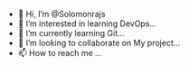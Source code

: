 - 👋 Hi, I’m @Solomonrajs
- 👀 I’m interested in learning DevOps...
- 🌱 I’m currently learning Git...
- 💞️ I’m looking to collaborate on My project...
- 📫 How to reach me ...

<!---
Solomonrajs/Solomonrajs is a ✨ special ✨ repository because its `README.md` (this file) appears on your GitHub profile.
You can click the Preview link to take a look at your changes.
--->
